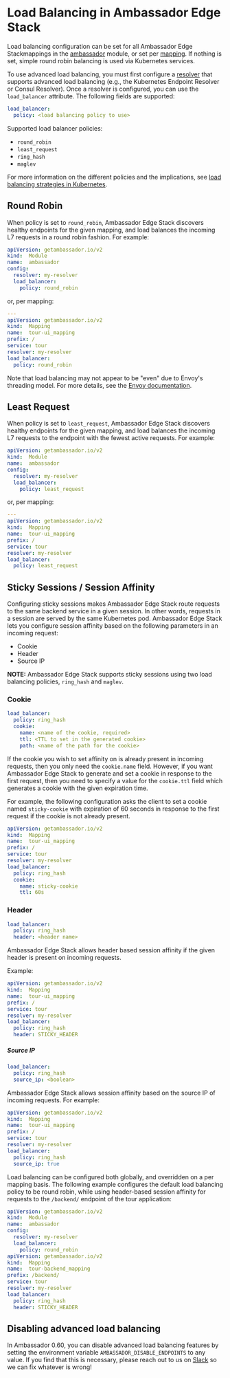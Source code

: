 # Load Balancing in Ambassador Edge Stack

Load balancing configuration can be set for all Ambassador Edge Stackmappings in the [ambassador](/reference/core/ambassador) module, or set per [mapping](https://www.getambassador.io/reference/mappings#configuring-mappings). If nothing is set, simple round robin balancing is used via Kubernetes services.

To use advanced load balancing, you must first configure a [resolver](/reference/core/resolvers) that supports advanced load balancing (e.g., the Kubernetes Endpoint Resolver or Consul Resolver). Once a resolver is configured, you can use the `load_balancer` attribute. The following fields are supported:

```yaml
load_balancer:
  policy: <load balancing policy to use>
```

Supported load balancer policies:
- `round_robin`
- `least_request`
- `ring_hash`
- `maglev`

For more information on the different policies and the implications, see [load balancing strategies in Kubernetes](https://blog.getambassador.io/load-balancing-strategies-in-kubernetes-l4-round-robin-l7-round-robin-ring-hash-and-more-6a5b81595d6c?source=collection_home---4------0---------------------).

## Round Robin
When policy is set to `round_robin`, Ambassador Edge Stack discovers healthy endpoints for the given mapping, and load balances the incoming L7 requests in a round robin fashion. For example:

```yaml
apiVersion: getambassador.io/v2
kind:  Module
name:  ambassador
config:
  resolver: my-resolver
  load_balancer:
    policy: round_robin
```

or, per mapping:

```yaml
---
apiVersion: getambassador.io/v2
kind:  Mapping
name:  tour-ui_mapping
prefix: /
service: tour
resolver: my-resolver
load_balancer:
  policy: round_robin
```

Note that load balancing may not appear to be "even" due to Envoy's threading model. For more details, see the [Envoy documentation](https://www.envoyproxy.io/docs/envoy/latest/faq/concurrency_lb).

## Least Request
When policy is set to `least_request`, Ambassador Edge Stack discovers healthy endpoints for the given mapping, and load balances the incoming L7 requests to the endpoint with the fewest active requests. For example:

```yaml
apiVersion: getambassador.io/v2
kind:  Module
name:  ambassador
config:
  resolver: my-resolver
  load_balancer:
    policy: least_request
```

or, per mapping:

```yaml
---
apiVersion: getambassador.io/v2
kind:  Mapping
name:  tour-ui_mapping
prefix: /
service: tour
resolver: my-resolver
load_balancer:
  policy: least_request
```

## Sticky Sessions / Session Affinity
Configuring sticky sessions makes Ambassador Edge Stack route requests to the same backend service in a given session. In other words, requests in a session are served by the same Kubernetes pod. Ambassador Edge Stack lets you configure session affinity based on the following parameters in an incoming request:

- Cookie
- Header
- Source IP

**NOTE:** Ambassador Edge Stack supports sticky sessions using two load balancing policies, `ring_hash` and `maglev`.


### Cookie
```yaml
load_balancer:
  policy: ring_hash
  cookie:
    name: <name of the cookie, required>
    ttl: <TTL to set in the generated cookie>
    path: <name of the path for the cookie>
```

If the cookie you wish to set affinity on is already present in incoming requests, then you only need the `cookie.name` field. However, if you want Ambassador Edge Stack to generate and set a cookie in response to the first request, then you need to specify a value for the `cookie.ttl` field which generates a cookie with the given expiration time.

For example, the following configuration asks the client to set a cookie named `sticky-cookie` with expiration of 60 seconds in response to the first request if the cookie is not already present.

```yaml
apiVersion: getambassador.io/v2
kind:  Mapping
name:  tour-ui_mapping
prefix: /
service: tour
resolver: my-resolver
load_balancer:
  policy: ring_hash
  cookie:
    name: sticky-cookie
    ttl: 60s
```

### Header
```yaml
load_balancer:
  policy: ring_hash
  header: <header name>
```

Ambassador Edge Stack allows header based session affinity if the given header is present on incoming requests.

Example:
```yaml
apiVersion: getambassador.io/v2
kind:  Mapping
name:  tour-ui_mapping
prefix: /
service: tour
resolver: my-resolver
load_balancer:
  policy: ring_hash
  header: STICKY_HEADER
```

##### Source IP
```yaml
load_balancer:
  policy: ring_hash
  source_ip: <boolean>
```

Ambassador Edge Stack allows session affinity based on the source IP of incoming requests. For example:

```yaml
apiVersion: getambassador.io/v2
kind:  Mapping
name:  tour-ui_mapping
prefix: /
service: tour
resolver: my-resolver
load_balancer:
  policy: ring_hash
  source_ip: true
```

Load balancing can be configured both globally, and overridden on a per mapping basis. The following example configures the default load balancing policy to be round robin, while using header-based session affinity for requests to the `/backend/` endpoint of the tour application:

```yaml
apiVersion: getambassador.io/v2
kind:  Module
name:  ambassador
config:
  resolver: my-resolver
  load_balancer:
    policy: round_robin
apiVersion: getambassador.io/v2
kind:  Mapping
name:  tour-backend_mapping
prefix: /backend/
service: tour
resolver: my-resolver
load_balancer:
  policy: ring_hash
  header: STICKY_HEADER
```

## Disabling advanced load balancing



In Ambassador 0.60, you can disable advanced load balancing features by setting the environment variable `AMBASSADOR_DISABLE_ENDPOINTS` to any value. If you find that this is necessary, please reach out to us on [Slack](https://d6e.co/slack) so we can fix whatever is wrong!



